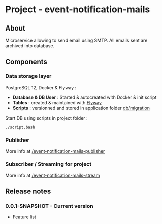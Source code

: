 # Project - event-notification-mails

## About

Microservice allowing to send email using SMTP. All emails sent are archived into database.

## Components

### Data storage layer

PostgreSQL 12, Docker & Flyway :

* **Database & DB User** : Started & autocreated with Docker & init script
* **Tables** : created & maintained with [Flyway](https://flywaydb.org/)
* **Scripts** : versionned and stored in application folder [db/migration](event-notification-mails-stream/src/main/resources/db/migration)

Start DB using scripts in project folder :

```
./script.bash
```

### Publisher

More info at [/event-notification-mails-publisher](/event-notification-mails-publisher)

### Subscriber / Streaming for project

More info at [/event-notification-mails-stream](/event-notification-mails-stream)

## Release notes

### 0.0.1-SNAPSHOT - Current version

* Feature list